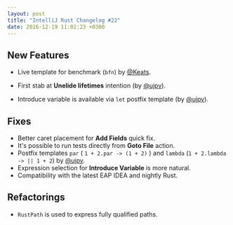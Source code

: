 ```yaml
---
layout: post
title: "IntelliJ Rust Changelog #22"
date: 2016-12-19 11:02:23 +0300
---
```


## New Features

* Live template for benchmark (`bfn`) by [@Keats].

* First stab at **Unelide lifetimes** intention (by [@ujpv]).

* Introduce variable is available via `let` postfix template (by [@ujpv]).

## Fixes

* Better caret placement for **Add Fields** quick fix.
* It's possible to run tests directly from **Goto File** action.
* Postfix templates `par` ( `1 + 2.par -> (1 + 2)` ) and `lambda` (`1 + 2.lambda
  -> || 1 + 2`) by [@ujpv].
* Expression selection for **Introduce Variable** is more natural.
* Compatibility with the latest EAP IDEA and nightly Rust.

## Refactorings

* `RustPath` is used to express fully qualified paths.

[@ujpv]: https://github.com/ujpv
[@Keats]: https://github.com/Keats
